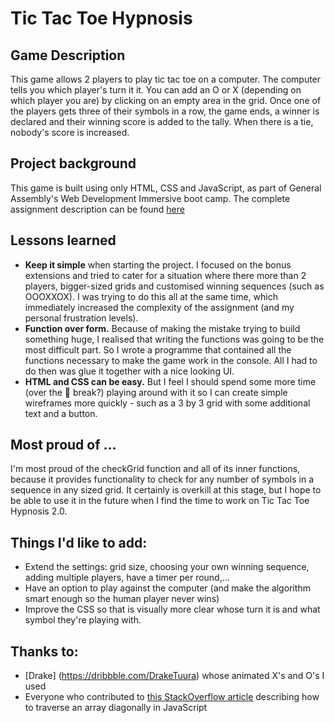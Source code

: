 # Tic Tac Toe Hypnosis

## Game Description

This game allows 2 players to play tic tac toe on a computer. The computer tells you which player's turn it it.
You can add an O or X (depending on which player you are) by clicking on an empty area in the grid.
Once one of the players gets three of their symbols in a row, the game ends, a winner is declared and their
winning score is added to the tally.
When there is a tie, nobody's score is increased.

## Project background

This game is built using only HTML, CSS and JavaScript, as part of General Assembly's Web Development Immersive boot camp.
The complete assignment description can be found [here](https://gist.github.com/epoch/b9e9ee7e9328f20a422bfbb0e4a3ed27#file-wdi14_project1-md)

## Lessons learned

* **Keep it simple** when starting the project. I focused on the bonus extensions and tried to cater for a situation
where there more than 2 players, bigger-sized grids and customised winning sequences (such as OOOXXOX). I was trying to do
this all at the same time, which immediately increased the complexity of the assignment (and my personal frustration levels).
* **Function over form.** Because of making the mistake trying to build something huge, I realised that writing the functions 
was going to be the most difficult part. So I wrote a programme that contained all the functions necessary to make the game
work in the console. All I had to do then was glue it together with a nice looking UI.
* **HTML and CSS can be easy.** But I feel I should spend some more time (over the :christmas_tree: break?) playing around with 
it so I can create simple wireframes more quickly - such as a 3 by 3 grid with some additional text and a button.

## Most proud of ...

I'm most proud of the checkGrid function and all of its inner functions, because it provides functionality to check for any number
of symbols in a sequence in any sized grid. It certainly is overkill at this stage, but I hope to be able to use it in the future
when I find the time to work on Tic Tac Toe Hypnosis 2.0.

## Things I'd like to add:

* Extend the settings: grid size, choosing your own winning sequence, adding multiple players, have a timer per round,...
* Have an option to play against the computer (and make the algorithm smart enough so the human player never wins)
* Improve the CSS so that is visually more clear whose turn it is and what symbol they're playing with.

## Thanks to:

* [Drake] (https://dribbble.com/DrakeTuura) whose animated X's and O's I used
* Everyone who contributed to [this StackOverflow article](https://stackoverflow.com/questions/35917734/how-do-i-traverse-an-array-diagonally-in-javascript)
describing how to traverse an array diagonally in JavaScript
